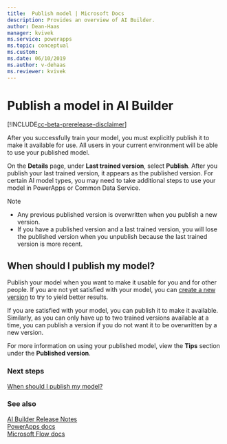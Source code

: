 ```yaml
---
title:  Publish model | Microsoft Docs
description: Provides an overview of AI Builder.
author: Dean-Haas
manager: kvivek
ms.service: powerapps
ms.topic: conceptual
ms.custom: 
ms.date: 06/10/2019
ms.author: v-dehaas
ms.reviewer: kvivek
---
```


# Publish a model in AI Builder


[!INCLUDE[cc-beta-prerelease-disclaimer](./includes/cc-beta-prerelease-disclaimer.md)]

After you successfully train your model, you must explicitly publish it to make it available for use. All users in your current environment will be able to use your published model.

On the **Details** page, under **Last trained version**, select **Publish**.
After you publish your last trained version, it appears as the published version. For certain AI model types, you may need to take additional steps to use your model in PowerApps or Common Data Service.

> [!NOTE]
> - Any previous published version is overwritten when you publish a new version.
> - If you have a published version and a last trained version, you will lose the published version when you unpublish because the last trained version is more recent.

## When should I publish my model?
Publish your model when you want to make it usable for you and for other people. If you are not yet satisfied with your model, you can [create a new version](manage-model-ai-builder) to try to yield better results.

If you are satisfied with your model, you can publish it to make it available. Similarly, as you can only have up to two trained versions available at a time, you can publish a version if you do not want it to be overwritten by a new version.

For more information on using your published model, view the **Tips** section under the **Published version**.


### Next steps
[When should I publish my model?](browse-ai-model-types) 

### See also
[AI Builder Release Notes](/power-platform-release-notes/october19/ai-builder)<br/>
[PowerApps docs](https://docs.microsoft.com/powerapps/)<br/>
[Microsoft Flow docs](https://docs.microsoft.com/flow/getting-started)
